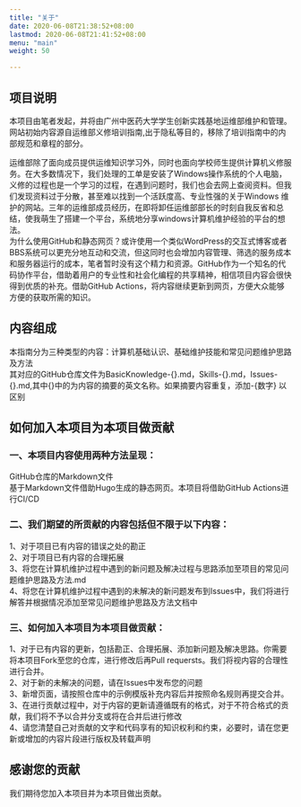 ```yaml
---
title: "关于"
date: 2020-06-08T21:38:52+08:00
lastmod: 2020-06-08T21:41:52+08:00
menu: "main"
weight: 50

---
```


## 项目说明   
本项目由笔者发起，并将由广州中医药大学学生创新实践基地运维部维护和管理。网站初始内容源自运维部义修培训指南,出于隐私等目的，移除了培训指南中的内部规范和章程的部分。

运维部除了面向成员提供运维知识学习外，同时也面向学校师生提供计算机义修服务。在大多数情况下，我们处理的工单是安装了Windows操作系统的个人电脑，
义修的过程也是一个学习的过程，在遇到问题时，我们也会去网上查阅资料。但我们发现资料过于分散，甚至难以找到一个活跃度高、专业性强的关于Windows
维护的网站。三年的运维部成员经历，在即将卸任运维部部长的时刻自我反省和总结，使我萌生了搭建一个平台，系统地分享windows计算机维护经验的平台的想法。        
为什么使用GitHub和静态网页？或许使用一个类似WordPress的交互式博客或者BBS系统可以更充分地互动和交流，但这同时也会增加内容管理、筛选的服务成本和服务器运行的成本，笔者暂时没有这个精力和资源。GitHub作为一个知名的代码协作平台，借助着用户的专业性和社会化编程的共享精神，相信项目内容会很快得到优质的补充。借助GitHub Actions，将内容继续更新到网页，方便大众能够方便的获取所需的知识。

## 内容组成
本指南分为三种类型的内容：计算机基础认识、基础维护技能和常见问题维护思路及方法   
其对应的GitHub仓库文件为BasicKnowledge-{}.md，Skills-{}.md，Issues-{}.md,其中{}中的为内容的摘要的英文名称。如果摘要内容重复，添加-{数字} 以区别      

## 如何加入本项目为本项目做贡献
### 一、本项目内容使用两种方法呈现：   
GitHub仓库的Markdown文件    
基于Markdown文件借助Hugo生成的静态网页。本项目将借助GitHub Actions进行CI/CD   

### 二、我们期望的所贡献的内容包括但不限于以下内容：   
1、对于项目已有内容的错误之处的勘正     
2、对于项目已有内容的合理拓展  
3、将您在计算机维护过程中遇到的新问题及解决过程与思路添加至项目的常见问题维护思路及方法.md  
4、将您在计算机维护过程中遇到的未解决的新问题发布到Issues中，我们将进行解答并根据情况添加至常见问题维护思路及方法文档中  

### 三、如何加入本项目为本项目做贡献：  
1、对于已有内容的更新，包括勘正、合理拓展、添加新问题及解决思路。你需要将本项目Fork至您的仓库，进行修改后再Pull requersts。我们将视内容的合理性进行合并。      
2、对于新的未解决的问题，请在Issues中发布您的问题    
3、新增页面，请按照仓库中的示例模版补充内容后并按照命名规则再提交合并。    
3、在进行贡献过程中，对于内容的更新请遵循既有的格式，对于不符合格式的贡献，我们将不予以合并分支或将在合并后进行修改    
4、请您清楚自己对贡献的文字和代码享有的知识权利和约束，必要时，请在您更新或增加的内容片段进行版权及转载声明  

## 感谢您的贡献
我们期待您加入本项目并为本项目做出贡献。
